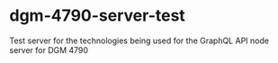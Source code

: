 # dgm-4790-server-test
Test server for the technologies being used for the GraphQL API node server for DGM 4790

